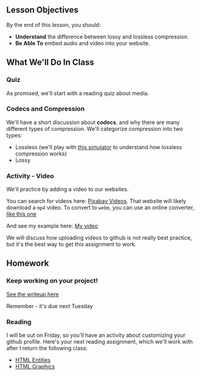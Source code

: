 ## Lesson Objectives
By the end of this lesson, you should:

- **Understand** the difference between lossy and lossless compression.
- **Be Able To** embed audio and video into your website.

## What We'll Do In Class

### Quiz
As promised, we'll start with a reading quiz about media.

### Codecs and Compression

We'll have a short discussion about **codecs**, and why there are many different
types of compression. We'll categorize compression into two types:
- Lossless (we'll play with [this simulator](https://studio.code.org/s/text-compression/lessons/1/levels/2) to understand how lossless compression works)
- Lossy

### Activity - Video

We'll practice by adding a video to our websites.

You can search for videos here: [Pixabay Videos](https://pixabay.com/videos/). That
website will likely download a `mp4` video. To convert to `webm`, you can use
an online converter, [like this one](https://video.online-convert.com/convert-to-webm)

And see my example here: [My video](https://cjonesexample.github.io/video)

We will discuss how uploading videos to github is not really best practice, but
it's the best way to get this assignment to work.


## Homework

### Keep working on your project!

[See the writeup here](../projects/)

Remember - it's due next Tuesday

### Reading

I will be out on Friday, so you'll have an activity about customizing your 
github profile. Here's your next reading assignment, which we'll work with
after I return the following class:

- [HTML Entities](https://edube.org/learn/web-dev-ess-html/html-entities-and-emojis-1?action=page#html-entities)
- [HTML Graphics](https://edube.org/learn/web-dev-ess-html/html-graphics?action=page#canvas)
